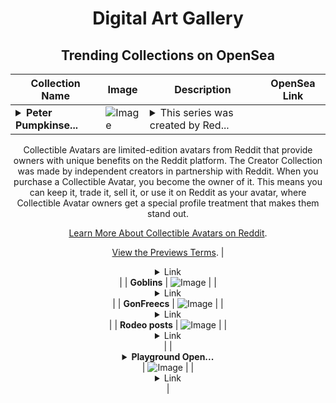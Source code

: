 <div align="center">

# Digital Art Gallery

## Trending Collections on OpenSea

| Collection Name                       | Image                                                                                     | Description                       | OpenSea Link                                                                                          |
|---------------------------------------|-------------------------------------------------------------------------------------------|-----------------------------------|--------------------------------------------------------------------------------------------------------|
| **<details><summary>Peter Pumpkinse...</summary>Peter Pumpkinseed by Money_Maker0017 x Reddit Collectible Avatars</details>** | ![Image](https://i.seadn.io/s/raw/files/3271c3d7a085e186ac6f71399d134cc4.png?w=500&auto=format?w=200&auto=format) | <details><summary>This series was created by Red...</summary>This series was created by Reddit user Money_Maker0017 as a part of the Collectible Avatars Creator Program. You can [check out the creator's profile on Reddit](https://www.reddit.com/user/Money_Maker0017/).

Collectible Avatars are limited-edition avatars from Reddit that provide owners with unique benefits on the Reddit platform. The Creator Collection was made by independent creators in partnership with Reddit. When you purchase a Collectible Avatar, you become the owner of it. This means you can keep it, trade it, sell it, or use it on Reddit as your avatar, where Collectible Avatar owners get a special profile treatment that makes them stand out.

[Learn More About Collectible Avatars on Reddit](https://reddithelp.com/hc/en-us/articles/6213835889044).

[View the Previews Terms](https://www.redditinc.com/policies/previews-terms).</details> | <details><summary>Link</summary>[Peter Pumpkinseed by Money_Maker0017 x Reddit Collectible Avatars](https://opensea.io/collection/peter-pumpkinseed-by-money-maker0017-x-reddit-coll)</details> |
| **Goblins** | ![Image](https://i.seadn.io/s/raw/files/022107f937670dc2b514b9ec514495db.gif?w=500&auto=format?w=200&auto=format) |  | <details><summary>Link</summary>[Goblins](https://opensea.io/collection/goblins-33)</details> |
| **GonFreecs** | ![Image](https://i.seadn.io/s/raw/files/d2fe9f7ca45d965988697f7bae494f87.jpg?w=500&auto=format?w=200&auto=format) |  | <details><summary>Link</summary>[GonFreecs](https://opensea.io/collection/gonfreecs-1)</details> |
| **Rodeo posts** | ![Image](https://i.seadn.io/s/raw/files/deebe972fe1e6cb29c3971c088c45ef7.jpg?w=500&auto=format?w=200&auto=format) |  | <details><summary>Link</summary>[Rodeo posts](https://opensea.io/collection/rodeo-posts-2370)</details> |
| **<details><summary>Playground Open...</summary>Playground Open Ticketing Ecosystem Event 12365</details>** | ![Image](https://i.seadn.io/s/raw/files/ad4b567b5e819f5eb9dc8588aeb6896f.png?w=500&auto=format?w=200&auto=format) |  | <details><summary>Link</summary>[Playground Open Ticketing Ecosystem Event 12365](https://opensea.io/collection/playground-open-ticketing-ecosystem-event-12365)</details> |

</div>